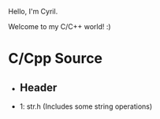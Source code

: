 Hello, I'm Cyril.

Welcome to my C/C++ world! :)
# C/Cpp Source
- ## Header
- 1: str.h 
(Includes some string operations)

<!---
- 👋 Hi, I’m @Cyril-44
- 👀 I’m interested in C/C++
- 🌱 I’m currently learning C/C++
- 💞️ I’m looking to collaborate on ...
- 📫 How to reach me ...
--->

<!---
Cyril-44/Cyril-44 is a ✨ special ✨ repository because its `README.md` (this file) appears on your GitHub profile.
You can click the Preview link to take a look at your changes.
--->

